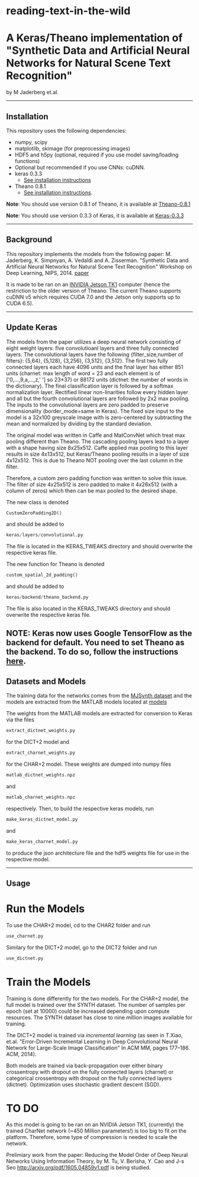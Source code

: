 # reading-text-in-the-wild
# A Keras/Theano implementation of "Synthetic Data and Artificial Neural Networks for Natural Scene Text Recognition" 
by M Jaderberg et.al.

------------------

## Installation

This repository uses the following dependencies:

- numpy, scipy
- matplotlib, skimage (for preprocessing images)
- HDF5 and h5py (optional, required if you use model saving/loading functions)
- Optional but recommended if you use CNNs: cuDNN.
- keras 0.3.3
    - [See installation instructions](https://github.com/fchollet/keras/tree/master)
- Theano 0.8.1
    - [See installation instructions](http://deeplearning.net/software/theano/install.html#install).

**Note**: You should use version 0.8.1 of Theano, it is available at [Theano-0.8.1](https://pypi.python.org/pypi/Theano/0.8.1)

**Note**: You should use version 0.3.3 of Keras, it is available at [Keras-0.3.3](https://pypi.python.org/pypi/Keras/0.3.3)

------------------

## Background

This repository implements the models from the following paper:
M. Jaderberg, K. Simpnyan, A. Vedaldi and A. Zisserman. "Synthetic Data and Artificial Neural Networks for 
Natural Scene Text Recognition" Workshop on Deep Learning, NIPS, 2014. 
[paper](http://www.robots.ox.ac.uk/~vgg/publications/2014/Jaderberg14c/jaderberg14c.pdf)

It is made to be ran on an [INVIDIA Jetson TK1](http://www.nvidia.com/object/jetson-tk1-embedded-dev-kit.html) computer 
(hence the restriction to the older version of Theano. The current Theano supports cuDNN v5 which requires 
CUDA 7.0 and the Jetson only supports up to CUDA 6.5).

------------------
## Update Keras

The models from the paper utilizes a deep neural network consisting of eight weight layers:  five convolutioanl layers 
and three fully connected layers.  The convolutional layers have the following {filter_size,number of filters}: {5,64}, 
{5,128}, {3,256}, {3,512}, {3,512}.  The first two fully connected layers each have 4096 units and the final layer has
either 851 units (charnet: max length of word = 23 and each element is of ['0,...,9,a,...,z,' '] so 23*37) or 88172 units 
(dictnet: the number of words in the dictionary).  The final classification layer is followed by a softmax normalization
layer.  Rectified linear non-linarities follow every hidden layer and all but the fourth convolutional layers are followed
by 2x2 max pooling.  The inputs to the convolutional layers are zero padded to preserve dimensionality (border_mode=same 
in Keras).  The fixed size input to the model is a 32x100 greyscale image with is zero-centered by subtracting the mean
and normalized by dividing by the standard deviation.

The original model was written in Caffe and MatConvNet which treat max pooling different than Theano.  The cascading
pooling layers lead to a layer with a shape having size 8x25x512.  Caffe applied max pooling to this layer results in 
size 4x13x512, but Keras/Theano pooling results in a layer of size 4x12x512.  This is due to Theano NOT pooling over the
last column in the filter.

Therefore, a custom zero padding function was written to solve this issue.  The filter of size 4x25x512 is zero padded to 
make it 4x26x512 (with a column of zeros) which then can be max pooled to the desired shape.

The new class is denoted 
```python
CustomZeroPadding2D()
```
and should be added to 
```python
keras/layers/convolutional.py
```
The file is located in the KERAS_TWEAKS directory and should overwrite the respective keras file.

The new function for Theano is denoted
```python
custom_spatial_2d_padding()
```
and should be added to 
```python
keras/backend/theano_backend.py
```
The file is also located in the KERAS_TWEAKS directory and should overwrite the respective keras file.

NOTE:  Keras now uses Google TensorFlow as the backend for default. You need to set Theano as the 
backend.  To do so, follow the instructions [here](https://keras.io/backend/).
-----------------
## Datasets and Models
The training data for the networks comes from the [MJSynth dataset](http://www.robots.ox.ac.uk/~vgg/data/text/) and the
models are extracted from the MATLAB models located at [models](http://www.robots.ox.ac.uk/~vgg/research/text/#sec-models)

The weights from the MATLAB models are extracted for conversion to Keras via the files
```python
extract_dictnet_weights.py
```
for the DICT+2 model and
```python
extract_charnet_weights.py
```
for the CHAR+2 model.  These weights are dumped into numpy files
```python
matlab_dictnet_weights.npz
```
and
```python
matlab_charnet_weights.npz
```
respectively.  Then, to build the respective keras models, run
```python
make_keras_dictnet_model.py
```
and
```python
make_keras_charnet_model.py
```
to produce the json architecture file and the hdf5 weights file for use in the respective model.

-----------------
## Usage

# Run the Models
To use the CHAR+2 model, cd to the CHAR2 folder 
and run 
```python
use_charnet.py
```

Similary for the DICT+2 model, go to the DICT2 folder and run 
```python
use_dictnet.py
```

# Train the Models

Training is done differently for the two models.  For the CHAR+2 model, the full model is trained over the 
SYNTH dataset.  The number of samples per epoch (set at 10000) could be increased depending upon compute resources.
The SYNTH dataset has close to nine million images available for training.


The DICT+2 model is trained via *incremental learning* (as seen in T.Xiao, et.al. "Error-Driven Incremental Learning
in Deep Convolutional Neural Network for Large-Scale Image Classification"  In ACM MM, pages
177–186. ACM, 2014).

Both models are trained via back-propagation over either binary crossentropy with dropout on the fully connected layers
(charnet) or categorical crossentropy with dropout on the fully connected layers (dictnet). Optimization uses 
stochastic gradient descent (SGD).

# TO DO
As this model is going to be ran on an NVIDIA Jetson TK1, (currently) the trained CharNet network 
(~450 Million parameters!) is too big to fit on the platform.  Therefore, some type of compression is needed
to scale the network.

Prelimiary work from the paper: Reducing the Model Order of Deep Neural Networks Using Information Theory, 
by M. Tu, V. Berisha, Y. Cao and J-s Seo http://arxiv.org/pdf/1605.04859v1.pdf is being studied.

